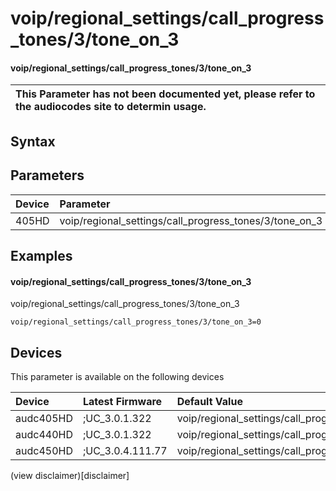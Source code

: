 ﻿---
description: voip/regional_settings/call_progress_tones/3/tone_on_3
search: false
---

# voip/regional_settings/call_progress_tones/3/tone_on_3

#### voip/regional_settings/call_progress_tones/3/tone_on_3


| This Parameter has not been documented yet, please refer to the audiocodes site to determin usage.  | 
| :--- |

## Syntax

## Parameters
|Device|Parameter|value|Description|
|:---|:---|:---|:---|
| 405HD | voip/regional_settings/call_progress_tones/3/tone_on_3 |  |  |

## Examples
#### voip/regional_settings/call_progress_tones/3/tone_on_3

voip/regional_settings/call_progress_tones/3/tone_on_3

```
voip/regional_settings/call_progress_tones/3/tone_on_3=0
```

## Devices
This parameter is available on the following devices

| Device | Latest Firmware | Default Value |
|:---|:---|:---|
| audc405HD | ;UC_3.0.1.322 | voip/regional_settings/call_progress_tones/3/tone_on_3=0 
| audc440HD | ;UC_3.0.1.322 | voip/regional_settings/call_progress_tones/3/tone_on_3=0 
| audc450HD | ;UC_3.0.4.111.77 | voip/regional_settings/call_progress_tones/3/tone_on_3=0 

(view disclaimer)[disclaimer]
